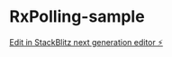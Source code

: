# RxPolling-sample

[Edit in StackBlitz next generation editor ⚡️](https://stackblitz.com/~/github.com/yehor-akunishnikov/RxPolling-sample)
